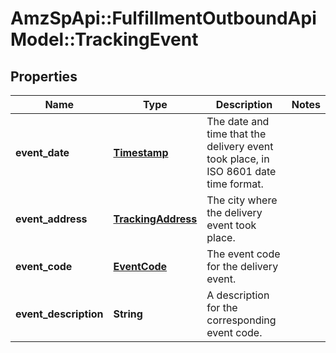 # AmzSpApi::FulfillmentOutboundApiModel::TrackingEvent

## Properties
Name | Type | Description | Notes
------------ | ------------- | ------------- | -------------
**event_date** | [**Timestamp**](Timestamp.md) | The date and time that the delivery event took place, in ISO 8601 date time format. | 
**event_address** | [**TrackingAddress**](TrackingAddress.md) | The city where the delivery event took place. | 
**event_code** | [**EventCode**](EventCode.md) | The event code for the delivery event. | 
**event_description** | **String** | A description for the corresponding event code. | 


